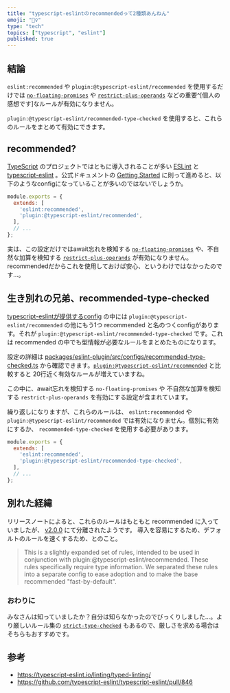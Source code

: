 ```yaml
---
title: "typescript-eslintのrecommendedって2種類あんねん"
emoji: "👯‍♀️"
type: "tech"
topics: ["typescript", "eslint"]
published: true
---
```


## 結論

`eslint:recommended` や `plugin:@typescript-eslint/recommended` を使用するだけでは [`no-floating-promises`](https://typescript-eslint.io/rules/no-floating-promises/) や [`restrict-plus-operands`](https://typescript-eslint.io/rules/restrict-plus-operands/) などの重要^[個人の感想です]なルールが有効になりません。

`plugin:@typescript-eslint/recommended-type-checked` を使用すると、これらのルールをまとめて有効にできます。

## recommended?

[TypeScript](https://www.typescriptlang.org/) のプロジェクトではともに導入されることが多い [ESLint](https://eslint.org/) と [typescript-eslint](https://typescript-eslint.io/) 。公式ドキュメントの [Getting Started](https://typescript-eslint.io/getting-started) に則って進めると、以下のようなconfigになっていることが多いのではないでしょうか。

```js
module.exports = {
  extends: [
    'eslint:recommended',
    'plugin:@typescript-eslint/recommended',
  ],
  // ...
};
```

実は、この設定だけではawait忘れを検知する [`no-floating-promises`](https://typescript-eslint.io/rules/no-floating-promises/) や、不自然な加算を検知する [`restrict-plus-operands`](https://typescript-eslint.io/rules/restrict-plus-operands/) が有効になりません。recommendedだからこれを使用しておけば安心、というわけではなかったのです...。

## 生き別れの兄弟、recommended-type-checked

[typescript-eslintが提供するconfig](https://github.com/typescript-eslint/typescript-eslint/tree/main/packages/eslint-plugin/src/configs) の中には `plugin:@typescript-eslint/recommended` の他にもう1つ recommended と名のつくconfigがあります。それが `plugin:@typescript-eslint/recommended-type-checked` です。これは recommended の中でも型情報が必要なルールをまとめたものになります。

設定の詳細は [packages/eslint-plugin/src/configs/recommended-type-checked.ts](https://github.com/typescript-eslint/typescript-eslint/blob/main/packages/eslint-plugin/src/configs/recommended-type-checked.ts) から確認できます。[`plugin:@typescript-eslint/recommended`](https://github.com/typescript-eslint/typescript-eslint/blob/d948dc4a21ad8e15eec152c0cf2fdda819ea4a3a/packages/eslint-plugin/src/configs/recommended.ts#L11-L30) と比較すると 20行近く有効なルールが増えていますね。

この中に、await忘れを検知する `no-floating-promises` や 不自然な加算を検知する `restrict-plus-operands` を有効にする設定が含まれています。

繰り返しになりますが、これらのルールは、 `eslint:recommended` や `plugin:@typescript-eslint/recommended` では有効になりません。個別に有効にするか、 `recommended-type-checked` を使用する必要があります。

```js
module.exports = {
  extends: [
    'eslint:recommended',
    'plugin:@typescript-eslint/recommended-type-checked',
  ],
  // ...
};
```

## 別れた経緯

リリースノートによると、これらのルールはもともと recommended に入っていましたが、 [v2.0.0](https://github.com/typescript-eslint/typescript-eslint/releases/tag/v2.0.0) にて分離されたようです。 導入を容易にするため、デフォルトのルールを速くするため、とのこと。

> This is a slightly expanded set of rules, intended to be used in conjunction with plugin:@typescript-eslint/recommended. These rules specifically require type information. We separated these rules into a separate config to ease adoption and to make the base recommended "fast-by-default".


### おわりに

みなさんは知っていましたか？自分は知らなかったのでびっくりしました...。より厳しいルール集の [`strict-type-checked`](https://github.com/typescript-eslint/typescript-eslint/blob/main/packages/eslint-plugin/src/configs/strict-type-checked.ts) もあるので、厳しさを求める場合はそちらもおすすめです。

## 参考

- https://typescript-eslint.io/linting/typed-linting/
- https://github.com/typescript-eslint/typescript-eslint/pull/846
